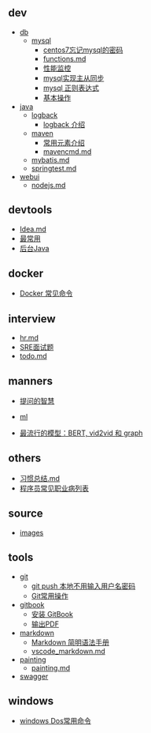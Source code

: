 
## dev

- [db](dev/db)
    - [mysql](dev/db/mysql)
        - [centos7忘记mysql的密码](dev/db/mysql/centos7忘记mysql密码.md)
        - [functions.md](dev/db/mysql/functions.md)
        - [性能监控](dev/db/mysql/mysql.md)
        - [mysql实现主从同步](dev/db/mysql/mysql主从同步.md)
        - [mysql 正则表达式](dev/db/mysql/regex.md)
        - [基本操作](dev/db/mysql/sql_cmd.md)
- [java]()
    - [logback]()
        - [logback 介绍](dev/java/logback/logback.md)
    - [maven]()
        - [常用元素介绍](dev/java/maven/maven_pom.md)
        - [mavencmd.md](dev/java/maven/mavencmd.md)
    - [mybatis.md](dev/java/mybatis.md)
    - [springtest.md](dev/java/springtest.md)
- [webui]()
    - [nodejs.md](dev/webui/nodejs.md)

## devtools

- [Idea.md](devtools/Idea.md)
- [最常用](devtools/IdeaJ_keyshouts.md)
- [后台Java](devtools/IdeaJ_plugin.md)

## docker

- [Docker 常见命令](docker/docker_cmd.md)

## interview

- [hr.md](interview/hr.md)
- [SRE面试题](interview/sre.md)
- [todo.md](interview/todo.md)

## manners

- [提问的智慧](manners/How-To-Ask-Questions-The-Smart-Way.md)
- [ml](ml/README.md)

- [最流行的模型：BERT, vid2vid 和 graph](ml/hot_2018.md)

## others

- [习惯总结.md](others/习惯总结.md)
- [程序员常见职业病列表](others/程序员职业病.md)

## source

- [images]()

## tools

- [git]()
    - [git push 本地不用输入用户名密码](tools/git/git-skills.md)
    - [Git常用操作](tools/git/gitcmd.md)
- [gitbook]()
    - [安装 GitBook](tools/gitbook/gitbook.md)
    - [输出PDF](tools/gitbook/gitbook_pdf.md)
- [markdown]()
    - [Markdown 简明语法手册](tools/markdown/markdown.md)
    - [vscode_markdown.md](tools/markdown/vscode_markdown.md)
- [painting]()
    - [painting.md](tools/painting/painting.md)
- [swagger](tools/swagger/README.md)


## windows

- [windows Dos常用命令](windows/windows_cmd.md)